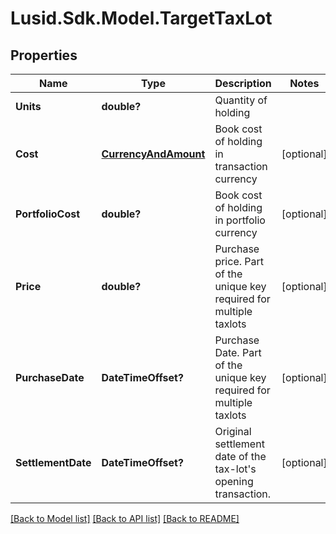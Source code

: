 # Lusid.Sdk.Model.TargetTaxLot
## Properties

Name | Type | Description | Notes
------------ | ------------- | ------------- | -------------
**Units** | **double?** | Quantity of holding | 
**Cost** | [**CurrencyAndAmount**](CurrencyAndAmount.md) | Book cost of holding in transaction currency | [optional] 
**PortfolioCost** | **double?** | Book cost of holding in portfolio currency | [optional] 
**Price** | **double?** | Purchase price. Part of the unique key required for multiple taxlots | [optional] 
**PurchaseDate** | **DateTimeOffset?** | Purchase Date. Part of the unique key required for multiple taxlots | [optional] 
**SettlementDate** | **DateTimeOffset?** | Original settlement date of the tax-lot&#39;s opening transaction. | [optional] 

[[Back to Model list]](../README.md#documentation-for-models) [[Back to API list]](../README.md#documentation-for-api-endpoints) [[Back to README]](../README.md)

